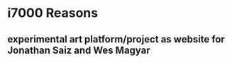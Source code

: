 #  i7000 Reasons

##  experimental art platform/project as website for Jonathan Saiz and Wes Magyar
